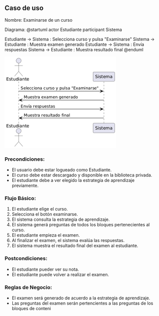 ﻿## Caso de uso
Nombre: Examinarse de un curso 

Diagrama:
@startuml
actor Estudiante
participant Sistema

Estudiante -> Sistema : Selecciona curso y pulsa "Examinarse"
Sistema -> Estudiante : Muestra examen generado
Estudiante -> Sistema : Envía respuestas
Sistema -> Estudiante : Muestra resultado final
@enduml

![alt text](image-13.png)

### Precondiciones:
- El usuario debe estar logueado como Estudiante.
- El curso debe estar descargado y disponible en la biblioteca privada.
- El estudiante debe a ver elegido la estrategia de aprendizaje previamente.

### Flujo Básico:
1. El estudiante elige el curso.
2. Selecciona el botón examinarse.
3. El sistema consulta la estrategia de aprendizaje.
4. El sistema generá preguntas de todos los bloques pertenecientes al curso.
5. El estudiante empieza el examen.
6. Al finalizar el examen, el sistema evalúa las respuestas.
7. El sistema muestra el resultado final del examen al estudiante.

### Postcondiciones:
- El estudiante pueder ver su nota.
- El estudiante puede volver a realizar el examen.

### Reglas de Negocio:
- El examen será generado de acuerdo a la estrategia de aprendizaje.
- Las preguntas del examen serán pertencientes a las preguntas de los bloques de conteni


